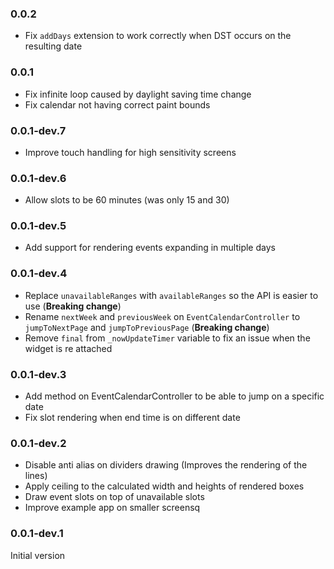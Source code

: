 ### 0.0.2

- Fix `addDays` extension to work correctly when DST occurs on the resulting date

### 0.0.1

- Fix infinite loop caused by daylight saving time change
- Fix calendar not having correct paint bounds

### 0.0.1-dev.7

- Improve touch handling for high sensitivity screens

### 0.0.1-dev.6

- Allow slots to be 60 minutes (was only 15 and 30)

### 0.0.1-dev.5

- Add support for rendering events expanding in multiple days

### 0.0.1-dev.4

- Replace `unavailableRanges` with `availableRanges` so the API is easier to use (**Breaking change**)
- Rename `nextWeek` and `previousWeek` on `EventCalendarController` to `jumpToNextPage` and `jumpToPreviousPage` (**Breaking change**)
- Remove `final` from `_nowUpdateTimer` variable to fix an issue when the widget is re attached

### 0.0.1-dev.3

- Add method on EventCalendarController to be able to jump on a specific date
- Fix slot rendering when end time is on different date

### 0.0.1-dev.2

- Disable anti alias on dividers drawing (Improves the rendering of the lines)
- Apply ceiling to the calculated width and heights of rendered boxes
- Draw event slots on top of unavailable slots
- Improve example app on smaller screensq

### 0.0.1-dev.1

Initial version
